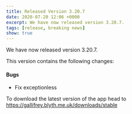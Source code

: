 ```yaml
---
title: Released Version 3.20.7
date: 2020-07-20 12:06 +0000
excerpt: We have now released version 3.20.7.
tags: [release, breaking news]
show: true
---
```


We have now released version 3.20.7.

This version contains the following changes:

#### Bugs

* Fix exceptionless


To download the latest version of the app head to <https://gallifrey.blyth.me.uk/downloads/stable>
